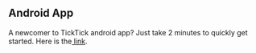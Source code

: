 ## Android App
A newcomer to TickTick android app? Just take 2 minutes to quickly get started. Here is the[ link](https://www.youtube.com/playlist?list=PLbWRKVi0_aTFbQcYoQHar2TR88yoO190U).


